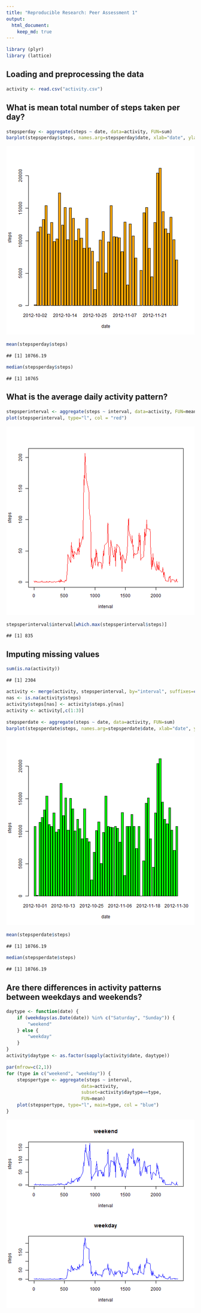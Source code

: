 ```yaml
---
title: "Reproducible Research: Peer Assessment 1"
output: 
  html_document:
    keep_md: true
---
```



```r
library (plyr)
library (lattice)
```

## Loading and preprocessing the data



```r
activity <- read.csv("activity.csv")
```


## What is mean total number of steps taken per day?


```r
stepsperday <- aggregate(steps ~ date, data=activity, FUN=sum)
barplot(stepsperday$steps, names.arg=stepsperday$date, xlab="date", ylab="steps", col = "orange")
```

![plot of chunk unnamed-chunk-3](figure/unnamed-chunk-3-1.png) 



```r
mean(stepsperday$steps)
```

```
## [1] 10766.19
```

```r
median(stepsperday$steps)
```

```
## [1] 10765
```

## What is the average daily activity pattern?



```r
stepsperinterval <- aggregate(steps ~ interval, data=activity, FUN=mean)
plot(stepsperinterval, type="l", col = "red")
```

![plot of chunk unnamed-chunk-5](figure/unnamed-chunk-5-1.png) 



```r
stepsperinterval$interval[which.max(stepsperinterval$steps)]
```

```
## [1] 835
```


## Imputing missing values


```r
sum(is.na(activity))
```

```
## [1] 2304
```



```r
activity <- merge(activity, stepsperinterval, by="interval", suffixes=c("",".y"))
nas <- is.na(activity$steps)
activity$steps[nas] <- activity$steps.y[nas]
activity <- activity[,c(1:3)]
```


```r
stepsperdate <- aggregate(steps ~ date, data=activity, FUN=sum)
barplot(stepsperdate$steps, names.arg=stepsperdate$date, xlab="date", ylab="steps", col = "green")
```

![plot of chunk unnamed-chunk-9](figure/unnamed-chunk-9-1.png) 

```r
mean(stepsperdate$steps)
```

```
## [1] 10766.19
```

```r
median(stepsperdate$steps)
```

```
## [1] 10766.19
```

## Are there differences in activity patterns between weekdays and weekends?



```r
daytype <- function(date) {
    if (weekdays(as.Date(date)) %in% c("Saturday", "Sunday")) {
        "weekend"
    } else {
        "weekday"
    }
}
activity$daytype <- as.factor(sapply(activity$date, daytype))
```



```r
par(mfrow=c(2,1))
for (type in c("weekend", "weekday")) {
    stepspertype <- aggregate(steps ~ interval,
                            data=activity,
                            subset=activity$daytype==type,
                            FUN=mean)
    plot(stepspertype, type="l", main=type, col = "blue")
}
```

![plot of chunk unnamed-chunk-11](figure/unnamed-chunk-11-1.png) 
